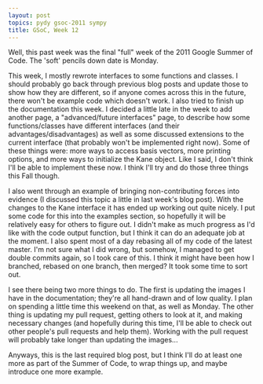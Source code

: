 ```yaml
---
layout: post
topics: pydy gsoc-2011 sympy
title: GSoC, Week 12
---
```


Well, this past week was the final "full" week of the 2011 Google Summer of
Code. The 'soft' pencils down date is Monday.

This week, I mostly rewrote interfaces to some functions and classes. I should
probably go back through previous blog posts and update those to show how they
are different, so if anyone comes across this in the future, there won't be
example code which doesn't work. I also tried to finish up the documentation
this week. I decided a little late in the week to add another page, a
"advanced/future interfaces" page, to describe how some functions/classes have
different interfaces (and their advantages/disadvantages) as well as some
discussed extensions to the current interface (that probably won't be
implemented right now). Some of these things were: more ways to access basis
vectors, more printing options, and more ways to initialize the Kane object.
Like I said, I don't think I'll be able to implement these now. I think I'll
try and do those three things this Fall though.

I also went through an example of bringing non-contributing forces into
evidence (I discussed this topic a little in last week's blog post). With the
changes to the Kane interface it has ended up working out quite nicely. I put
some code for this into the examples section, so hopefully it will be
relatively easy for others to figure out. I didn't make as much progress as I'd
like with the code output function, but I think it can do an adequate job at
the moment. I also spent most of a day rebasing all of my code of the latest
master. I'm not sure what I did wrong, but somehow, I managed to get double
commits again, so I took care of this. I think it might have been how I
branched, rebased on one branch, then merged? It took some time to sort out.

I see there being two more things to do. The first is updating the images I
have in the documentation; they're all hand-drawn and of low quality. I plan on
spending a little time this weekend on that, as well as Monday. The other thing
is updating my pull request, getting others to look at it, and making necessary
changes (and hopefully during this time, I'll be able to check out other
people's pull requests and help them). Working with the pull request will
probably take longer than updating the images...

Anyways, this is the last required blog post, but I think I'll do at least one
more as part of the Summer of Code, to wrap things up, and maybe introduce one
more example.
